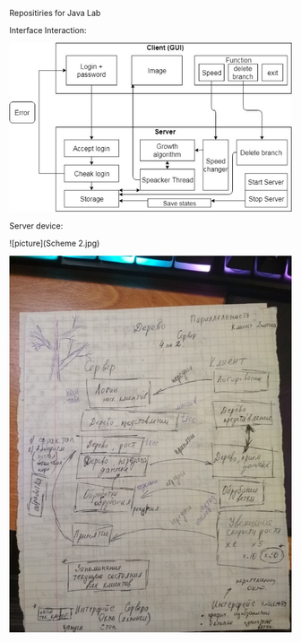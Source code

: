 Repositiries for Java Lab

Interface Interaction:

![picture](Scheme.jpg)

Server device:

![picture](Scheme 2.jpg)

![picture](pict.jpg)
